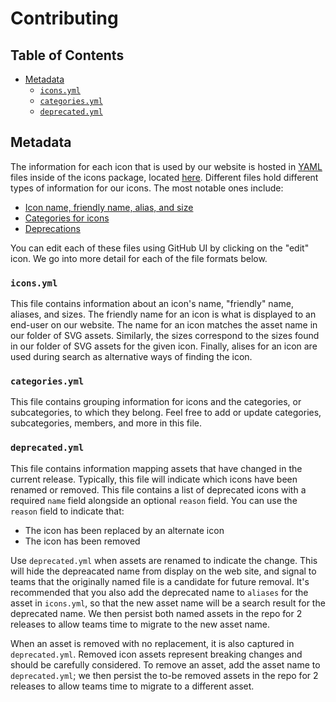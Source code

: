 # Contributing

<!-- prettier-ignore-start -->
<!-- START doctoc generated TOC please keep comment here to allow auto update -->
<!-- DON'T EDIT THIS SECTION, INSTEAD RE-RUN doctoc TO UPDATE -->
## Table of Contents

- [Metadata](#metadata)
  - [`icons.yml`](#iconsyml)
  - [`categories.yml`](#categoriesyml)
  - [`deprecated.yml`](#deprecatedyml)

<!-- END doctoc generated TOC please keep comment here to allow auto update -->
<!-- prettier-ignore-end -->

## Metadata

The information for each icon that is used by our website is hosted in
[YAML](https://en.wikipedia.org/wiki/YAML) files inside of the icons package,
located [here](../). Different files hold different types of information for our
icons. The most notable ones include:

- [Icon name, friendly name, alias, and size](../icons.yml)
- [Categories for icons](../categories.yml)
- [Deprecations](../deprecated.yml)

You can edit each of these files using GitHub UI by clicking on the "edit" icon.
We go into more detail for each of the file formats below.

### `icons.yml`

This file contains information about an icon's name, "friendly" name, aliases,
and sizes. The friendly name for an icon is what is displayed to an end-user on
our website. The name for an icon matches the asset name in our folder of SVG
assets. Similarly, the sizes correspond to the sizes found in our folder of SVG
assets for the given icon. Finally, alises for an icon are used during search as
alternative ways of finding the icon.

### `categories.yml`

This file contains grouping information for icons and the categories, or
subcategories, to which they belong. Feel free to add or update categories,
subcategories, members, and more in this file.

### `deprecated.yml`

This file contains information mapping assets that have changed in the current
release. Typically, this file will indicate which icons have been renamed or
removed. This file contains a list of deprecated icons with a required `name`
field alongside an optional `reason` field. You can use the `reason` field to
indicate that:

- The icon has been replaced by an alternate icon
- The icon has been removed

Use `deprecated.yml` when assets are renamed to indicate the change. This will
hide the depreacated name from display on the web site, and signal to teams that
the originally named file is a candidate for future removal. It's recommended
that you also add the deprecated name to `aliases` for the asset in `icons.yml`,
so that the new asset name will be a search result for the deprecated name. We
then persist both named assets in the repo for 2 releases to allow teams time to
migrate to the new asset name.

When an asset is removed with no replacement, it is also captured in
`deprecated.yml`. Removed icon assets represent breaking changes and should be
carefully considered. To remove an asset, add the asset name to
`deprecated.yml`; we then persist the to-be removed assets in the repo for 2
releases to allow teams time to migrate to a different asset.
